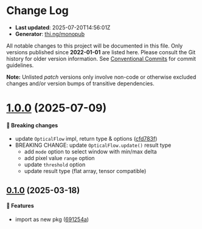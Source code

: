 # Change Log

- **Last updated**: 2025-07-20T14:56:01Z
- **Generator**: [thi.ng/monopub](https://thi.ng/monopub)

All notable changes to this project will be documented in this file.
Only versions published since **2022-01-01** are listed here.
Please consult the Git history for older version information.
See [Conventional Commits](https://conventionalcommits.org/) for commit guidelines.

**Note:** Unlisted _patch_ versions only involve non-code or otherwise excluded changes
and/or version bumps of transitive dependencies.

# [1.0.0](https://github.com/thi-ng/umbrella/tree/@thi.ng/pixel-flow@1.0.0) (2025-07-09)

#### 🛑 Breaking changes

- update `OpticalFlow` impl, return type & options ([cfd783f](https://github.com/thi-ng/umbrella/commit/cfd783f))
- BREAKING CHANGE: update `OpticalFlow.update()` result type
  - add `mode` option to select window with min/max delta
  - add pixel value `range` option
  - update `threshold` option
  - update result type (flat array, tensor compatible)

## [0.1.0](https://github.com/thi-ng/umbrella/tree/@thi.ng/pixel-flow@0.1.0) (2025-03-18)

#### 🚀 Features

- import as new pkg ([691254a](https://github.com/thi-ng/umbrella/commit/691254a))
